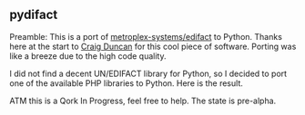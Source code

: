 ## pydifact

Preamble: This is a port of [metroplex-systems/edifact](https://github.com/metroplex-systems/edifact) to Python. Thanks here at the start to [Craig Duncan](https://github.com/duncan3dc) for this cool piece of software. Porting was like a breeze due to the high code quality.

I did not find a decent UN/EDIFACT library for Python, so I decided to port one of the available PHP libraries to Python. Here is the result.

ATM this is a Qork In Progress, feel free to help. The state is pre-alpha.